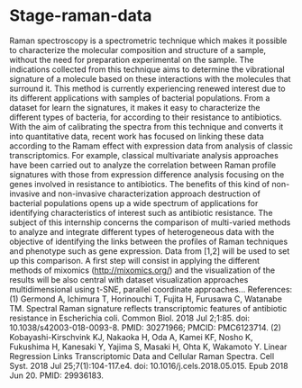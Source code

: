 # Stage-raman-data
Raman spectroscopy is a spectrometric technique which makes it possible to characterize the molecular composition and structure of a sample, without the need for preparation experimental on the sample. The indications collected from this technique aims to determine the vibrational signature of a molecule based on these interactions with the molecules that surround it. This method is currently experiencing renewed interest due to its different applications with samples of bacterial populations. From a dataset for learn the signatures, it makes it easy to characterize the different types of bacteria, for according to their resistance to antibiotics. With the aim of calibrating the spectra from this technique and converts it into quantitative data, recent work has focused on linking these data according to the Ramam effect with expression data from analysis of classic transcriptomics. For example, classical multivariate analysis approaches have been carried out to analyze the correlation between Raman profile signatures with those from expression difference analysis focusing on the genes involved in resistance to antibiotics. The benefits of this kind of non-invasive and non-invasive characterization approach destruction of bacterial populations opens up a wide spectrum of applications for identifying characteristics of interest such as antibiotic resistance.
The subject of this internship concerns the comparison of multi-varied methods to analyze and integrate different types of heterogeneous data with the objective of identifying the links between the profiles
of Raman techniques and phenotype such as gene expression. Data from [1,2] will be used to set up this comparison. A first step will consist in applying the different methods of mixomics (http://mixomics.org/) and the visualization of the results will be also central with dataset visualization approaches multidimensional using t-SNE, parallel coordinate approaches...
References:
(1) Germond A, Ichimura T, Horinouchi T, Fujita H, Furusawa C, Watanabe TM. Spectral Raman signature reflects transcriptomic features of antibiotic resistance in Escherichia coli. Common Biol.
2018 Jul 2;1:85. doi: 10.1038/s42003-018-0093-8. PMID: 30271966; PMCID: PMC6123714.
(2) Kobayashi-Kirschvink KJ, Nakaoka H, Oda A, Kamei KF, Nosho K, Fukushima H, Kanesaki Y, Yajima S, Masaki H, Ohta K, Wakamoto Y. Linear Regression Links Transcriptomic Data and Cellular Raman Spectra. Cell Syst. 2018 Jul 25;7(1):104-117.e4. doi: 10.1016/j.cels.2018.05.015.
Epub 2018 Jun 20. PMID: 29936183.
